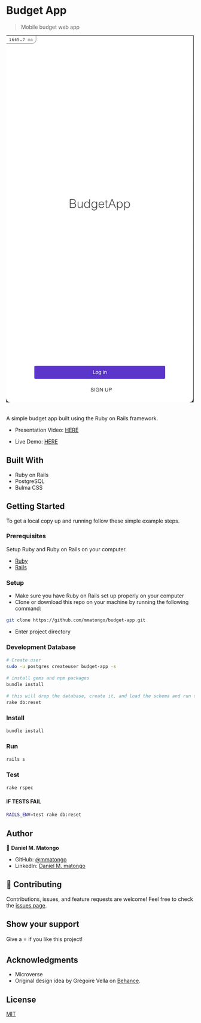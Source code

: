 # Budget App

> Mobile budget web app

![screenshot](screenshots/1.png)

<br>
A simple budget app built using the Ruby on Rails framework.

- Presentation Video: [HERE](https://drive.google.com/file/d/15KyDFOMj3OX9N7G3H1LnaGzkCrggODy2/view?usp=sharing)

- Live Demo: [HERE](https://quiet-journey-97502.herokuapp.com/)

## Built With

- Ruby on Rails
- PostgreSQL
- Bulma CSS

## Getting Started

To get a local copy up and running follow these simple example steps.

### Prerequisites

Setup Ruby and Ruby on Rails on your computer.

- [Ruby](https://www.ruby-lang.org/en/)
- [Rails](https://gorails.com/)

### Setup

- Make sure you have Ruby on Rails set up properly on your computer
- Clone or download this repo on your machine by running the following command:

```sh
git clone https://github.com/mmatongo/budget-app.git
```

- Enter project directory

### Development Database

```sh
# Create user
sudo -u postgres createuser budget-app -s
```

```sh
# install gems and npm packages
bundle install
```

```sh
# this will drop the database, create it, and load the schema and run the seed data
rake db:reset
```

### Install

```sh
bundle install
```

### Run

```sh
rails s
```

### Test

```sh
rake rspec
```

#### IF TESTS FAIL

```sh
RAILS_ENV=test rake db:reset
```

## Author

👤 **Daniel M. Matongo**

- GitHub: [@mmatongo](https://github.com/mmatongo)
- LinkedIn: [Daniel M. matongo](https://linkedin.com/in/mmatongo)

## 🤝 Contributing

Contributions, issues, and feature requests are welcome!
Feel free to check the [issues page](../../issues/).

## Show your support

Give a ⭐️ if you like this project!

## Acknowledgments

- Microverse
- Original design idea by Gregoire Vella on [Behance](https://www.behance.net/gregoirevella).

## License

[MIT](./LICENSE)
